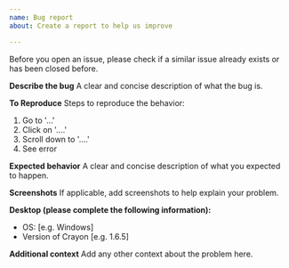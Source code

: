 ```yaml
---
name: Bug report
about: Create a report to help us improve

---
```


Before you open an issue, please check if a similar issue already exists or has been closed before.

**Describe the bug**
A clear and concise description of what the bug is.

**To Reproduce**
Steps to reproduce the behavior:
1. Go to '...'
2. Click on '....'
3. Scroll down to '....'
4. See error

**Expected behavior**
A clear and concise description of what you expected to happen.

**Screenshots**
If applicable, add screenshots to help explain your problem.

**Desktop (please complete the following information):**
 - OS: [e.g. Windows]
 - Version of Crayon [e.g. 1.6.5]

**Additional context**
Add any other context about the problem here.
